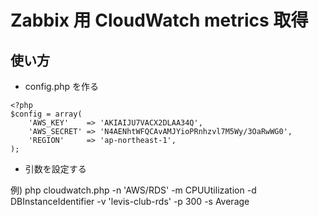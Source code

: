 Zabbix 用 CloudWatch metrics 取得
=================================

## 使い方

* config.php を作る


```
<?php  
$config = array(  
    'AWS_KEY'    => 'AKIAIJU7VACX2DLAA34Q',  
    'AWS_SECRET' => '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',  
    'REGION'     => 'ap-northeast-1',  
);  
```


* 引数を設定する

例) php cloudwatch.php -n 'AWS/RDS' -m CPUUtilization -d DBInstanceIdentifier -v 'levis-club-rds' -p 300 -s Average
